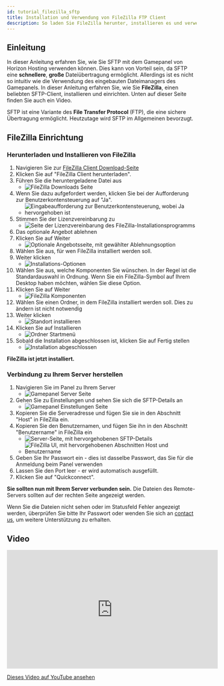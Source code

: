```yaml
---
id: tutorial_filezilla_sftp
title: Installation und Verwendung von FileZilla FTP Client
description: So laden Sie FileZilla herunter, installieren es und verwenden es, um Dateien auf Ihren Server zu übertragen.
---
```


## Einleitung
In dieser Anleitung erfahren Sie, wie Sie SFTP mit dem Gamepanel von Horizon Hosting verwenden können. Dies kann von Vorteil sein, da SFTP eine **schnellere**, **große** Dateiübertragung ermöglicht. Allerdings ist es nicht so intuitiv wie die Verwendung des eingebauten Dateimanagers des Gamepanels. In dieser Anleitung erfahren Sie, wie Sie **FileZilla**, einen beliebten SFTP-Client, installieren und einrichten. Unten auf dieser Seite finden Sie auch ein Video.

SFTP ist eine Variante des **File Transfer Protocol** (FTP), die eine sichere Übertragung ermöglicht. Heutzutage wird SFTP im Allgemeinen bevorzugt.

## FileZilla Einrichtung
### Herunterladen und Installieren von FileZilla
1. Navigieren Sie zur [FileZilla Client Download-Seite](https://filezilla-project.org/download.php)
2. Klicken Sie auf "FileZilla Client herunterladen".
3. Führen Sie die heruntergeladene Datei aus
   - ![FileZilla Downloads Seite](https://archive.horizonnetworks.uk/Resources/Documentation/Using%20SFTP/1FileZilla%20Download.png)
4. Wenn Sie dazu aufgefordert werden, klicken Sie bei der Aufforderung zur Benutzerkontensteuerung auf "Ja".
   - ![Eingabeaufforderung zur Benutzerkontensteuerung, wobei Ja hervorgehoben ist](https://archive.horizonnetworks.uk/Resources/Documentation/Using%20SFTP/2Windows%20Prompt.png)
5. Stimmen Sie der Lizenzvereinbarung zu
   - ![Seite der Lizenzvereinbarung des FileZilla-Installationsprogramms](https://archive.horizonnetworks.uk/Resources/Documentation/Using%20SFTP/3Installer%20Accept.png)
6. Das optionale Angebot ablehnen
7. Klicken Sie auf Weiter
   - ![Optionale Angebotsseite, mit gewählter Ablehnungsoption](https://archive.horizonnetworks.uk/Resources/Documentation/Using%20SFTP/4Installer%20Decline%20Offer.png)
8. Wählen Sie aus, für wen FileZilla installiert werden soll.
9. Weiter klicken
   - ![Installations-Optionen](https://archive.horizonnetworks.uk/Resources/Documentation/Using%20SFTP/5Installation%20Options.png)
10. Wählen Sie aus, welche Komponenten Sie wünschen. In der Regel ist die Standardauswahl in Ordnung. Wenn Sie ein FileZilla-Symbol auf Ihrem Desktop haben möchten, wählen Sie diese Option.
11. Klicken Sie auf Weiter
    - ![FileZilla Komponenten](https://archive.horizonnetworks.uk/Resources/Documentation/Using%20SFTP/6Installer%20Components.png)
12. Wählen Sie einen Ordner, in dem FileZilla installiert werden soll. Dies zu ändern ist nicht notwendig
13. Weiter klicken
    - ![Standort installieren](https://archive.horizonnetworks.uk/Resources/Documentation/Using%20SFTP/7Installer%20Install%20Location.png)
14. Klicken Sie auf Installieren
    - ![Ordner Startmenü](https://archive.horizonnetworks.uk/Resources/Documentation/Using%20SFTP/8Installer%20Start%20Menu%20Folder.png)
15. Sobald die Installation abgeschlossen ist, klicken Sie auf Fertig stellen
    - ![Installation abgeschlossen](https://archive.horizonnetworks.uk/Resources/Documentation/Using%20SFTP/9Installer%20Completion.png)

**FileZilla ist jetzt installiert.**

### Verbindung zu Ihrem Server herstellen
1. Navigieren Sie im Panel zu Ihrem Server
   - ![Gamepanel Server Seite](https://archive.horizonnetworks.uk/Resources/Documentation/Using%20SFTP/10Horizon%20Panel%20Servers.png)
2. Gehen Sie zu Einstellungen und sehen Sie sich die SFTP-Details an
   - ![Gamepanel Einstellungen Seite](https://archive.horizonnetworks.uk/Resources/Documentation/Using%20SFTP/11Horizon%20Panel%20Server%20Settings.png)
3. Kopieren Sie die Serveradresse und fügen Sie sie in den Abschnitt "Host" in FileZilla ein.
4. Kopieren Sie den Benutzernamen, und fügen Sie ihn in den Abschnitt "Benutzername" in FileZilla ein
   - ![Server-Seite, mit hervorgehobenen SFTP-Details](https://archive.horizonnetworks.uk/Resources/Documentation/Using%20SFTP/12Horizon%20Panel%20SFTP%20Details.png)
   - ![FileZilla UI, mit hervorgehobenen Abschnitten Host und Benutzername](https://archive.horizonnetworks.uk/Resources/Documentation/Using%20SFTP/13FileZilla%20Connection%20Details.png)
5. Geben Sie Ihr Passwort ein - dies ist dasselbe Passwort, das Sie für die Anmeldung beim Panel verwenden
6. Lassen Sie den Port leer - er wird automatisch ausgefüllt.
7. Klicken Sie auf "Quickconnect".

**Sie sollten nun mit Ihrem Server verbunden sein.** Die Dateien des Remote-Servers sollten auf der rechten Seite angezeigt werden.

Wenn Sie die Dateien nicht sehen oder im Statusfeld Fehler angezeigt werden, überprüfen Sie bitte Ihr Passwort oder wenden Sie sich an [contact us](https://hrzn.link/getting_support), um weitere Unterstützung zu erhalten.


## Video

<iframe width="560" height="315" src="https://www.youtube.com/embed/Ex3IiPE1Eg8" title="YouTube video player" frameborder="0" allow="accelerometer; autoplay; clipboard-write; encrypted-media; gyroscope; picture-in-picture; web-share" allowfullscreen></iframe>

[Dieses Video auf YouTube ansehen](https://www.youtube.com/watch?v=Ex3IiPE1Eg8)